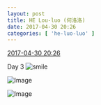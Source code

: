```yaml
---
layout: post
title: HE Lou-luo (何洛洛)
date: 2017-04-30 20:26
categories: [ 'he-luo-luo' ]
---
```


<div class="weibo-info">
  <a href="http://weibo.com/6117570574/F0YCoEiHO">2017-04-30 20:26</a>
</div>

Day 3 ![smile](http://img.t.sinajs.cn/t4/appstyle/expression/ext/normal/5c/huanglianwx_org.gif)

<!-- more -->

![Image](https://wx4.sinaimg.cn/mw690/006G0Hz8ly1ff4z7wnci9j32c02c0x6p.jpg)

![Image](https://wx3.sinaimg.cn/mw690/006G0Hz8ly1ff4z7u97omj32c0340u12.jpg)
